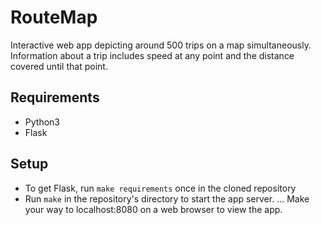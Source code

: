 # RouteMap

Interactive web app depicting around 500 trips on a map simultaneously. 
Information about a trip includes speed at any point and the distance covered until that point. 

## Requirements

* Python3
* Flask

## Setup

* To get Flask, run `make requirements` once in the cloned repository
* Run `make` in the repository's directory to start the app server. 
... Make your way to localhost:8080 on a web browser to view the app.

